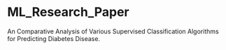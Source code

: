 # ML_Research_Paper
An Comparative Analysis of Various Supervised Classification Algorithms for Predicting Diabetes Disease.
